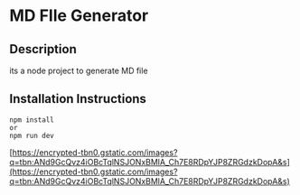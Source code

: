 # MD FIle Generator

## Description

its a node project to generate MD file

## Installation Instructions

```
npm install
or
npm run dev
```

[https://encrypted-tbn0.gstatic.com/images?q=tbn:ANd9GcQvz4iOBcTqlNSJONxBMlA_Ch7E8RDpYJP8ZRGdzkDopA&s](https://encrypted-tbn0.gstatic.com/images?q=tbn:ANd9GcQvz4iOBcTqlNSJONxBMlA_Ch7E8RDpYJP8ZRGdzkDopA&s)